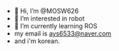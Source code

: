 - 👋 Hi, I’m @MOSW626
- 👀 I’m interested in robot
- 🌱 I’m currently learning ROS
- my email is ays6533@naver.com
- and i'm korean.

<!---
MOSW626/MOSW626 is a ✨ special ✨ repository because its `README.md` (this file) appears on your GitHub profile.
You can click the Preview link to take a look at your changes.
--->
